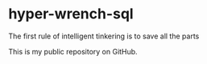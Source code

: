 # hyper-wrench-sql
The first rule of intelligent tinkering is to save all the parts

This is my public repository on GitHub.

